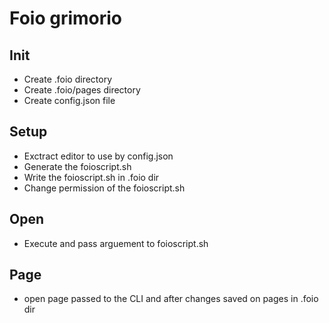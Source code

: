 # Foio grimorio

## Init
* Create .foio directory
* Create .foio/pages directory
* Create config.json file 

## Setup
* Exctract editor to use by config.json
* Generate the foioscript.sh
* Write the foioscript.sh in .foio dir
* Change permission of the foioscript.sh 

## Open
* Execute and pass arguement to foioscript.sh

## Page
* open page passed to the CLI and after changes saved on pages in .foio dir